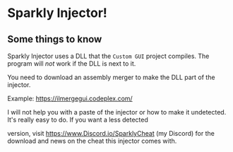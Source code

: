 # Sparkly Injector!

Some things to know
---
Sparkly Injector uses a DLL that the `Custom GUI` project compiles.
The program will *not* work if the DLL is next to it.


You need to download an assembly merger to make the DLL part of the injector.

Example: https://ilmergegui.codeplex.com/


I will not help you with a paste of the injector or how to make it undetected. It's really easy to do. If you want a less detected 

version, visit https://www.Discord.io/SparklyCheat (my Discord) for the download and news on the cheat this injector comes with.
